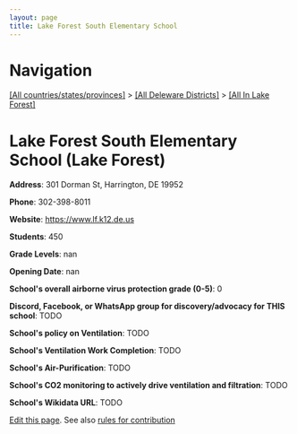 ```yaml
---
layout: page
title: Lake Forest South Elementary School
---
```

# Navigation

[[All countries/states/provinces]](../../..) > [[All Deleware Districts]](../..) > [[All In Lake Forest]](..)

# Lake Forest South Elementary School (Lake Forest)

**Address**: 301 Dorman St, Harrington, DE 19952

**Phone**: 302-398-8011

**Website**: <https://www.lf.k12.de.us>

**Students**: 450

**Grade Levels**: nan

**Opening Date**: nan

**School's overall airborne virus protection grade (0-5)**: 0

**Discord, Facebook, or WhatsApp group for discovery/advocacy for THIS school**: TODO

**School's policy on Ventilation**: TODO

**School's Ventilation Work Completion**: TODO

**School's Air-Purification**: TODO

**School's CO2 monitoring to actively drive ventilation and filtration**: TODO

**School's Wikidata URL**: TODO


[Edit this page](https://github.com/ventilate-schools/DE/edit/main/./Lake_Forest/Lake_Forest_South_Elementary_School.md). See also [rules for contribution](../../../contribution-rules/)